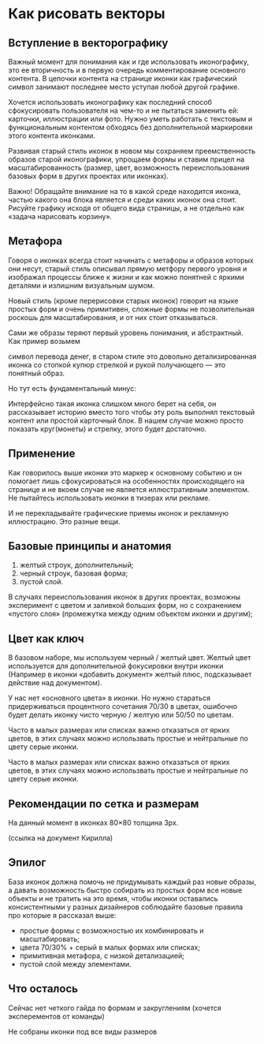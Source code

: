 # Как рисовать векторы

## Вступление в векторографику

Важный момент для понимания как и где использовать иконографику, это ее вторичность и в первую очередь комментирование основного контента. В цепочки контента на странице иконки как графический символ занимают последнее место уступая любой другой графике.

Хочется использовать иконографику как последний способ сфокусировать пользователя на чем-то и не пытаться заменить ей: карточки, иллюстрации или фото. Нужно уметь работать с текстовым и функциональным контентом обходясь без дополнительной маркировки этого контента иконками.

Развивая старый стиль иконок в новом мы сохраняем преемственность образов старой иконографики, упрощаем формы и ставим прицел на масштабированность (размер, цвет, возможность переиспользования базовых форм в других проектах или иконках).

Важно! Обращайте внимание на то в какой среде находится иконка, частью какого она блока является и среди каких иконок она стоит. Рисуйте графику исходя от общего вида страницы, а не отдельно как «задача нарисовать корзину».

## Метафора

Говоря о иконках всегда стоит начинать с метафоры и образов которых они несут, старый стиль описывал прямую метфору первого уровня и изображал процессы ближе к жизни и как можно понятней с яркими деталями и излишним визуальным шумом.

Новый стиль (кроме перерисовки старых иконок) говорит на языке простых форм и очень примитивен, сложные формы не позволительная роскошь для масштабирования, и от них стоит отказываться.

Сами же образы теряют первый уровень понимания, и абстрактный. Как пример возьмем

символ перевода денег, в старом стиле это довольно детализированная иконка со стопкой купюр стрелкой и рукой получающего — это понятный образ.

Но тут есть фундаментальный минус:

Интерфейсно такая иконка слишком много берет на себя, он рассказывает историю вместо того чтобы эту роль выполнял текстовый контент или простой карточный блок. В нашем случае можно просто показать круг(монеты) и стрелку, этого будет достаточно.

## Применение

Как говорилось выше иконки это маркер к основному событию и он помогает лишь сфокусироваться на особенностях происходящего на странице и не вкоем случае не является иллюстративным элементом. Не пытайтесь использовать иконки в тизерах или рекламе.

И не перекладывайте графические приемы иконок и рекламную иллюстрацию. Это разные вещи.

## Базовые принципы и анатомия
1. желтый строук, дополнительный;
2. черный строук, базовая форма;
3. пустой слой.

В случаях переиспользования иконок в других проектах, возможны эксперимент с цветом и заливкой больших форм, но с сохранением «пустого слоя» (промежутка между одним объектом иконки и другим);

## Цвет как ключ

В базовом наборе, мы используем черный / желтый цвет. Желтый цвет используется для дополнительной фокусировки внутри иконки (Например в иконки «добавить документ» желтый плюс, подсказывает действие над документом).

У нас нет «основного цвета» в иконки. Но нужно стараться придерживаться процентного сочетания 70/30 в цветах, ошибочно будет делать иконку чисто черную / желтую или 50/50 по цветам.

Часто в малых размерах или списках важно отказаться от ярких цветов, в этих случаях можно использвать простые и нейтральные по цвету серые иконки.

Часто в малых размерах или списках важно отказаться от ярких цветов, в этих случаях можно использвать простые и нейтральные по цвету серые иконки.

## Рекомендации по сетка и размерам

На данный момент в иконках 80×80 толщина 3px.

(ссылка на документ Кирилла)

## Эпилог

База иконок должна помочь не придумывать каждый раз новые образы, а давать возможность быстро собирать из простых форм все новые объекты и не тратить на это время, чтобы иконки оставались консистентными у разных дизайнеров соблюдайте базовые правила про которые я рассказал выше:

- простые формы с возможностью их комбинировать и масштабировать;
- цвета 70/30% + серый в малых формах или списках;
- примитивная метафора, с низкой детализацией;
- пустой слой между элементами.

## Что осталось

Сейчас нет четкого гайда по формам и закруглениям (хочется эксперементов от команды)

Не собраны иконки под все виды размеров

